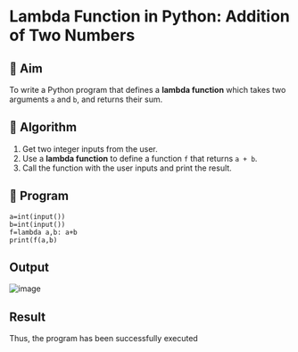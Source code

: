# Lambda Function in Python: Addition of Two Numbers

## 🎯 Aim
To write a Python program that defines a **lambda function** which takes two arguments `a` and `b`, and returns their sum.

## 🧠 Algorithm
1. Get two integer inputs from the user.
2. Use a **lambda function** to define a function `f` that returns `a + b`.
3. Call the function with the user inputs and print the result.

## 🧾 Program
```
a=int(input()) 
b=int(input()) 
f=lambda a,b: a+b 
print(f(a,b)
```
## Output
![image](https://github.com/user-attachments/assets/93760672-0f60-4d0d-975f-d9c33e70c463)


## Result
Thus, the program has been successfully executed
